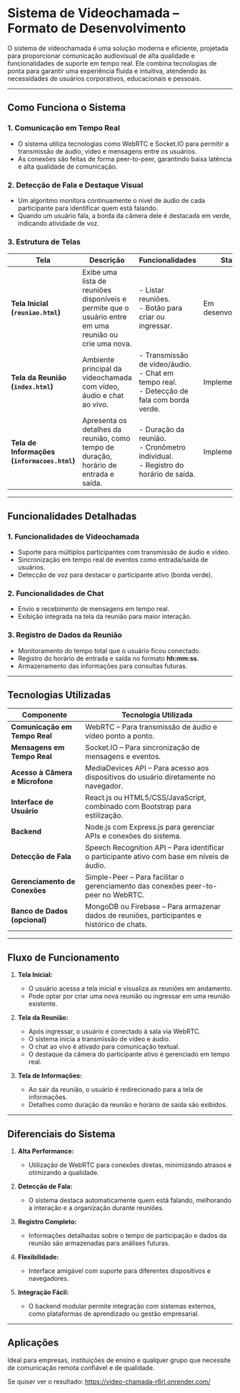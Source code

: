 # Sistema de Videochamada – Formato de Desenvolvimento  

O sistema de videochamada é uma solução moderna e eficiente, projetada para proporcionar comunicação audiovisual de alta qualidade e funcionalidades de suporte em tempo real. Ele combina tecnologias de ponta para garantir uma experiência fluida e intuitiva, atendendo às necessidades de usuários corporativos, educacionais e pessoais.  

---

## Como Funciona o Sistema  

### 1. Comunicação em Tempo Real  
- O sistema utiliza tecnologias como WebRTC e Socket.IO para permitir a transmissão de áudio, vídeo e mensagens entre os usuários.  
- As conexões são feitas de forma peer-to-peer, garantindo baixa latência e alta qualidade de comunicação.  

### 2. Detecção de Fala e Destaque Visual  
- Um algoritmo monitora continuamente o nível de áudio de cada participante para identificar quem está falando.  
- Quando um usuário fala, a borda da câmera dele é destacada em verde, indicando atividade de voz.  

### 3. Estrutura de Telas  

| Tela                          | Descrição                                                                 | Funcionalidades                                                                                  | Status              |
|-------------------------------|---------------------------------------------------------------------------|-------------------------------------------------------------------------------------------------|---------------------|
| **Tela Inicial (`reuniao.html`)**   | Exibe uma lista de reuniões disponíveis e permite que o usuário entre em uma reunião ou crie uma nova.  | - Listar reuniões. <br> - Botão para criar ou ingressar.                                         | Em desenvolvimento |
| **Tela da Reunião (`index.html`)**  | Ambiente principal da videochamada com vídeo, áudio e chat ao vivo.                                | - Transmissão de vídeo/áudio. <br> - Chat em tempo real. <br> - Detecção de fala com borda verde. | Implementada        |
| **Tela de Informações (`informacoes.html`)** | Apresenta os detalhes da reunião, como tempo de duração, horário de entrada e saída.               | - Duração da reunião. <br> - Cronômetro individual. <br> - Registro do horário de saída.         | Implementada        |

---

## Funcionalidades Detalhadas  

### 1. Funcionalidades de Videochamada  
- Suporte para múltiplos participantes com transmissão de áudio e vídeo.  
- Sincronização em tempo real de eventos como entrada/saída de usuários.  
- Detecção de voz para destacar o participante ativo (borda verde).  

### 2. Funcionalidades de Chat  
- Envio e recebimento de mensagens em tempo real.  
- Exibição integrada na tela da reunião para maior interação.  

### 3. Registro de Dados da Reunião  
- Monitoramento do tempo total que o usuário ficou conectado.  
- Registro do horário de entrada e saída no formato **hh:mm:ss**.  
- Armazenamento das informações para consultas futuras.  

---

## Tecnologias Utilizadas  

| Componente                   | Tecnologia Utilizada                                                         |
|------------------------------|------------------------------------------------------------------------------|
| **Comunicação em Tempo Real** | WebRTC – Para transmissão de áudio e vídeo ponto a ponto.                   |
| **Mensagens em Tempo Real**  | Socket.IO – Para sincronização de mensagens e eventos.                      |
| **Acesso à Câmera e Microfone** | MediaDevices API – Para acesso aos dispositivos do usuário diretamente no navegador. |
| **Interface de Usuário**     | React.js ou HTML5/CSS/JavaScript, combinado com Bootstrap para estilização. |
| **Backend**                  | Node.js com Express.js para gerenciar APIs e conexões do sistema.           |
| **Detecção de Fala**         | Speech Recognition API – Para identificar o participante ativo com base em níveis de áudio. |
| **Gerenciamento de Conexões** | Simple-Peer – Para facilitar o gerenciamento das conexões peer-to-peer no WebRTC. |
| **Banco de Dados (opcional)** | MongoDB ou Firebase – Para armazenar dados de reuniões, participantes e histórico de chats. |

---

## Fluxo de Funcionamento  

1. **Tela Inicial:**  
   - O usuário acessa a tela inicial e visualiza as reuniões em andamento.  
   - Pode optar por criar uma nova reunião ou ingressar em uma reunião existente.  

2. **Tela da Reunião:**  
   - Após ingressar, o usuário é conectado à sala via WebRTC.  
   - O sistema inicia a transmissão de vídeo e áudio.  
   - O chat ao vivo é ativado para comunicação textual.  
   - O destaque da câmera do participante ativo é gerenciado em tempo real.  

3. **Tela de Informações:**  
   - Ao sair da reunião, o usuário é redirecionado para a tela de informações.  
   - Detalhes como duração da reunião e horário de saída são exibidos.  

---

## Diferenciais do Sistema  

1. **Alta Performance:**  
   - Utilização de WebRTC para conexões diretas, minimizando atrasos e otimizando a qualidade.  

2. **Detecção de Fala:**  
   - O sistema destaca automaticamente quem está falando, melhorando a interação e a organização durante reuniões.  

3. **Registro Completo:**  
   - Informações detalhadas sobre o tempo de participação e dados da reunião são armazenadas para análises futuras.  

4. **Flexibilidade:**  
   - Interface amigável com suporte para diferentes dispositivos e navegadores.  

5. **Integração Fácil:**  
   - O backend modular permite integração com sistemas externos, como plataformas de aprendizado ou gestão empresarial.  

---

## Aplicações  

Ideal para empresas, instituições de ensino e qualquer grupo que necessite de comunicação remota confiável e de qualidade.  

Se quiser ver o resultado: https://video-chamada-r6rl.onrender.com/
